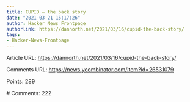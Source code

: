 ```yaml
---
title: CUPID – the back story
date: "2021-03-21 15:17:26"
author: Hacker News Frontpage
authorlink: https://dannorth.net/2021/03/16/cupid-the-back-story/
tags:
- Hacker-News-Frontpage
---
```


<p>Article URL: <a href="https://dannorth.net/2021/03/16/cupid-the-back-story/">https://dannorth.net/2021/03/16/cupid-the-back-story/</a></p>
<p>Comments URL: <a href="https://news.ycombinator.com/item?id=26531079">https://news.ycombinator.com/item?id=26531079</a></p>
<p>Points: 289</p>
<p># Comments: 222</p>
